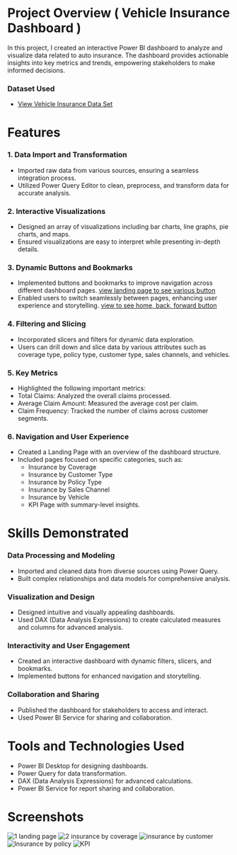 # Project Overview ( Vehicle Insurance Dashboard ) 
In this project, I created an interactive Power BI dashboard to analyze and visualize data related to auto insurance. The dashboard provides actionable insights into key metrics and trends, empowering stakeholders to make informed decisions.

### Dataset Used
- <a href="https://github.com/ash-ashutosh/Vehicle_Insurance_Dashboard/blob/main/VehicleInsuranceData.csv">View Vehicle Insurance Data Set</a>

# Features 
### 1. Data Import and Transformation
- Imported raw data from various sources, ensuring a seamless integration process.
- Utilized Power Query Editor to clean, preprocess, and transform data for accurate analysis.

### 2. Interactive Visualizations
- Designed an array of visualizations including bar charts, line graphs, pie charts, and maps.
- Ensured visualizations are easy to interpret while presenting in-depth details.

### 3. Dynamic Buttons and Bookmarks
- Implemented buttons and bookmarks to improve navigation across different dashboard pages. <a href="https://github.com/ash-ashutosh/Vehicle_Insurance_Dashboard/blob/main/1.landing%20page.jpg">view landing page to see various button</a> 
- Enabled users to switch seamlessly between pages, enhancing user experience and storytelling. <a href="https://github.com/ash-ashutosh/Vehicle_Insurance_Dashboard/blob/main/2.insurance%20by%20coverage.jpg">view to see home, back, forward button</a> 

### 4. Filtering and Slicing
- Incorporated slicers and filters for dynamic data exploration.
- Users can drill down and slice data by various attributes such as coverage type, policy type, customer type, sales channels, and vehicles.

### 5. Key Metrics
- Highlighted the following important metrics:
- Total Claims: Analyzed the overall claims processed.
- Average Claim Amount: Measured the average cost per claim.
- Claim Frequency: Tracked the number of claims across customer segments.

### 6. Navigation and User Experience
- Created a Landing Page with an overview of the dashboard structure.
- Included pages focused on specific categories, such as:
   - Insurance by Coverage
   - Insurance by Customer Type
   - Insurance by Policy Type
   - Insurance by Sales Channel
   - Insurance by Vehicle
   - KPI Page with summary-level insights.

# Skills Demonstrated
### Data Processing and Modeling
- Imported and cleaned data from diverse sources using Power Query.
- Built complex relationships and data models for comprehensive analysis.
  
### Visualization and Design
- Designed intuitive and visually appealing dashboards.
- Used DAX (Data Analysis Expressions) to create calculated measures and columns for advanced analysis.
  
### Interactivity and User Engagement
- Created an interactive dashboard with dynamic filters, slicers, and bookmarks.
- Implemented buttons for enhanced navigation and storytelling.
  
### Collaboration and Sharing
- Published the dashboard for stakeholders to access and interact.
- Used Power BI Service for sharing and collaboration.

# Tools and Technologies Used
- Power BI Desktop for designing dashboards.
- Power Query for data transformation.
- DAX (Data Analysis Expressions) for advanced calculations.
- Power BI Service for report sharing and collaboration.

# Screenshots  
![1 landing page](https://github.com/user-attachments/assets/6c926b7f-6a7f-4c49-a1e4-37a4cefbdee0)
![2 insurance by coverage](https://github.com/user-attachments/assets/368d9f1d-5534-4159-9bc2-6467a2a15600)
![insurance by customer](https://github.com/user-attachments/assets/b12777d9-d145-4149-a0cf-7b0935f59f38)
![Insurance by policy](https://github.com/user-attachments/assets/0eb3f86e-4e2d-4fff-b81c-c1f6a7f8a002)
![KPI](https://github.com/user-attachments/assets/e155e2b2-57af-4973-952f-a5076a4168fc)



